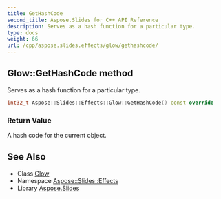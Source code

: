 ```yaml
---
title: GetHashCode
second_title: Aspose.Slides for C++ API Reference
description: Serves as a hash function for a particular type.
type: docs
weight: 66
url: /cpp/aspose.slides.effects/glow/gethashcode/
---
```

## Glow::GetHashCode method


Serves as a hash function for a particular type.

```cpp
int32_t Aspose::Slides::Effects::Glow::GetHashCode() const override
```


### Return Value

A hash code for the current object.

## See Also

* Class [Glow](../)
* Namespace [Aspose::Slides::Effects](../../)
* Library [Aspose.Slides](../../../)
